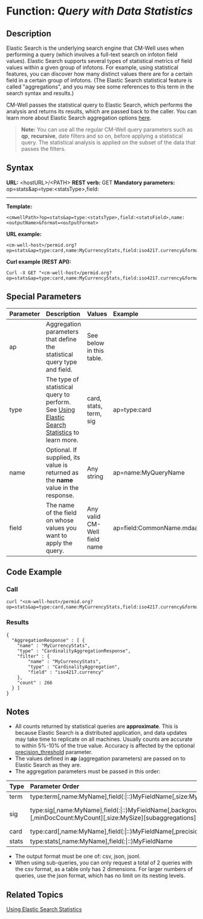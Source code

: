 # Function: *Query with Data Statistics* #

## Description ##

Elastic Search is the underlying search engine that CM-Well uses when performing a query (which involves a full-text search on infoton field values). Elastic Search supports several types of statistical metrics of field values within a given group of infotons. For example, using statistical features, you can discover how many distinct values there are for a certain field in a certain group of infotons. (The Elastic Search statistical feature is called "aggregations", and you may see some references to this term in the search syntax and results.) 

CM-Well passes the statistical query to Elastic Search, which performs the analysis and returns its results, which are passed back to the caller. You can learn more about Elastic Search aggregation options [here](https://www.elastic.co/guide/en/elasticsearch/reference/current/search-aggregations.html).

>**Note:** You can use all the regular CM-Well query parameters such as **qp**, **recursive**, date filters and so on, before applying a statistical query. The statistical analysis is applied on the subset of the data that passes the filters.

## Syntax ##

**URL:** \<hostURL\>/\<PATH\>
**REST verb:** GET
**Mandatory parameters:** op=stats&ap=type:\<statsType\>,field:<statsField>

----------

**Template:**

    <cmwellPath>?op=stats&ap=type:<statsType>,field:<statsField>,name:<outputName>&format=<outputFormat>

**URL example:**

    <cm-well-host>/permid.org?op=stats&ap=type:card,name:MyCurrencyStats,field:iso4217.currency&format=json&pretty

**Curl example (REST API):**

    Curl -X GET "<cm-well-host>/permid.org?op=stats&ap=type:card,name:MyCurrencyStats,field:iso4217.currency&format=json&pretty"

## Special Parameters ##

Parameter | Description | Values | Example 
:----------|:-------------|:--------|:---------
ap | Aggregation parameters that define the statistical query type and field. | See below in this table. |
type | The type of statistical query to perform. See [Using Elastic Search Statistics](DevGuide.UsingElasticSearchStatistics.md) to learn more. | card, stats, term, sig | ap=type:card
name | Optional. If supplied, its value is returned as the **name** value in the response. | Any string | ap=name:MyQueryName
field | The name of the field on whose values you want to apply the query. | Any valid CM-Well field name | ap=field:CommonName.mdaas

## Code Example ##

### Call ###

    curl "<cm-well-host>/permid.org?op=stats&ap=type:card,name:MyCurrencyStats,field:iso4217.currency&format=json&pretty"

### Results ###

    {
      "AggregationResponse" : [ {
    	"name" : "MyCurrencyStats",
    	"type" : "CardinalityAggregationResponse",
    	"filter" : {
      		"name" : "MyCurrencyStats",
      		"type" : "CardinalityAggregation",
      		"field" : "iso4217.currency"
    	},
    	"count" : 266
      } ]
    }

## Notes ##

* All counts returned by statistical queries are **approximate**. This is because Elastic Search is a distributed application, and data updates may take time to replicate on all machines. Usually counts are accurate to within 5%-10% of the true value. Accuracy is affected by the optional [precision_threshold](https://www.elastic.co/guide/en/elasticsearch/reference/current/search-aggregations-metrics-cardinality-aggregation.html#_precision_control) parameter.
* The values defined in **ap** (aggregation parameters) are passed on to Elastic Search as they are.
* The aggregation parameters must be passed in this order: 

Type | Parameter Order | Defaults
:----|:----------------|:---------
term | type:term[,name:MyName],field(:\|::)MyFieldName[,size:MySize][subaggregations] | size = 10
sig | type:sig[,name:MyName],field(:\|::)MyFieldName[,backgroundTerm:FieldName*Value][,minDocCount:MyCount][,size:MySize][subaggregations] | size = 10, minDocCount = 10
card | type:card[,name:MyName],field(:\|::)MyFieldName[,precisionThreshold:MyLong] |
stats | type:stats[,name:MyName],field(:\|::)MyFieldName |

* The output format must be one of: csv, json, jsonl.
* When using sub-queries, you can only request a total of 2 queries with the csv format, as a table only has 2 dimensions. For larger numbers of queries, use the json format, which has no limit on its nesting levels.

## Related Topics ##
[Using Elastic Search Statistics](DevGuide.UsingElasticSearchStatistics.md)


